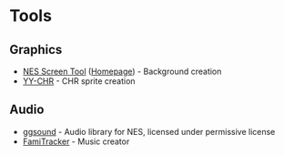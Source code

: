 # Tools
## Graphics
* [NES Screen Tool][nesst] ([Homepage][nesst_home]) - Background creation
* [YY-CHR][yychr] - CHR sprite creation

## Audio
* [ggsound][ggsound] - Audio library for NES, licensed under permissive license
* [FamiTracker][famitracker] - Music creator


[nesst]: https://shiru.untergrund.net/files/nesst.zip
[nesst_home]: https://shiru.untergrund.net/software.shtml
[yychr]: http://www.romhacking.net/utilities/958/
[ggsound]: https://github.com/gradualgames/ggsound
[famitracker]: http://www.famitracker.com/
